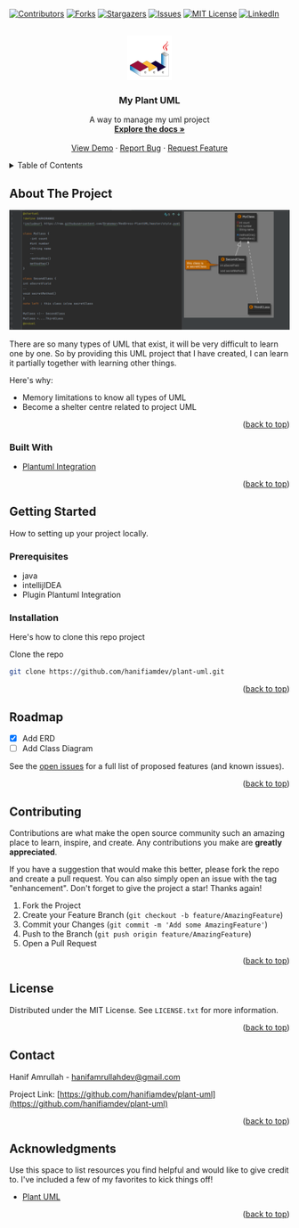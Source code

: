 <div id="top"></div>
<!--
*** Thanks for checking out the Best-README-Template. If you have a suggestion
*** that would make this better, please fork the repo and create a pull request
*** or simply open an issue with the tag "enhancement".
*** Don't forget to give the project a star!
*** Thanks again! Now go create something AMAZING! :D
-->

<!-- PROJECT SHIELDS -->
<!--
*** I'm using markdown "reference style" links for readability.
*** Reference links are enclosed in brackets [ ] instead of parentheses ( ).
*** See the bottom of this document for the declaration of the reference variables
*** for contributors-url, forks-url, etc. This is an optional, concise syntax you may use.
*** https://www.markdownguide.org/basic-syntax/#reference-style-links
-->
[![Contributors][contributors-shield]][contributors-url]
[![Forks][forks-shield]][forks-url]
[![Stargazers][stars-shield]][stars-url]
[![Issues][issues-shield]][issues-url]
[![MIT License][license-shield]][license-url]
[![LinkedIn][linkedin-shield]][linkedin-url]



<!-- PROJECT LOGO -->
<br />
<div align="center">
  <a href="https://github.com/hanifiamdev/plant-uml">
    <img src="images/logo.png" alt="Logo" width="80" height="80">
  </a>

  <h3 align="center">My Plant UML</h3>

  <p align="center">
    A way to manage my uml project
    <br />
    <a href="https://github.com/hanifiamdev/plant-uml"><strong>Explore the docs »</strong></a>
    <br />
    <br />
    <a href="https://github.com/hanifiamdev/plant-uml">View Demo</a>
    ·
    <a href="https://github.com/hanifiamdev/plant-uml/issues">Report Bug</a>
    ·
    <a href="https://github.com/hanifiamdev/plant-uml/issues">Request Feature</a>
  </p>
</div>



<!-- TABLE OF CONTENTS -->
<details>
  <summary>Table of Contents</summary>
  <ol>
    <li>
      <a href="#about-the-project">About The Project</a>
      <ul>
        <li><a href="#built-with">Built With</a></li>
      </ul>
    </li>
    <li>
      <a href="#getting-started">Getting Started</a>
      <ul>
        <li><a href="#prerequisites">Prerequisites</a></li>
        <li><a href="#installation">Installation</a></li>
      </ul>
    </li>
    <li><a href="#roadmap">Roadmap</a></li>
    <li><a href="#contributing">Contributing</a></li>
    <li><a href="#license">License</a></li>
    <li><a href="#contact">Contact</a></li>
    <li><a href="#acknowledgments">Acknowledgments</a></li>
  </ol>
</details>



<!-- ABOUT THE PROJECT -->
## About The Project

[![Product Name Screen Shot][product-screenshot]](https://github.com/hanifiamdev/plant-uml)

There are so many types of UML that exist,  it will be very difficult to learn one by one.   So by providing this UML project that I have created, I can learn it partially together with learning other things.

Here's why:
* Memory limitations to know all types of UML
* Become a  shelter centre related to project UML

<p align="right">(<a href="#top">back to top</a>)</p>



### Built With

* [Plantuml Integration](https://plugins.jetbrains.com/plugin/7017-plantuml-integration)

<p align="right">(<a href="#top">back to top</a>)</p>



<!-- GETTING STARTED -->
## Getting Started

How to setting up your project locally.

### Prerequisites

* java
* intellijIDEA
* Plugin Plantuml Integration


### Installation

Here's how to clone this repo project 

Clone the repo
   ```sh
   git clone https://github.com/hanifiamdev/plant-uml.git
   ```


<p align="right">(<a href="#top">back to top</a>)</p>


<!-- ROADMAP -->
## Roadmap

- [x] Add ERD
- [ ] Add Class Diagram

See the [open issues](https://github.com/hanifiamdev/plant-uml/issues) for a full list of proposed features (and known issues).

<p align="right">(<a href="#top">back to top</a>)</p>



<!-- CONTRIBUTING -->
## Contributing

Contributions are what make the open source community such an amazing place to learn, inspire, and create. Any contributions you make are **greatly appreciated**.

If you have a suggestion that would make this better, please fork the repo and create a pull request. You can also simply open an issue with the tag "enhancement".
Don't forget to give the project a star! Thanks again!

1. Fork the Project
2. Create your Feature Branch (`git checkout -b feature/AmazingFeature`)
3. Commit your Changes (`git commit -m 'Add some AmazingFeature'`)
4. Push to the Branch (`git push origin feature/AmazingFeature`)
5. Open a Pull Request

<p align="right">(<a href="#top">back to top</a>)</p>



<!-- LICENSE -->
## License

Distributed under the MIT License. See `LICENSE.txt` for more information.

<p align="right">(<a href="#top">back to top</a>)</p>



<!-- CONTACT -->
## Contact

Hanif Amrullah - hanifamrullahdev@gmail.com

Project Link: [https://github.com/hanifiamdev/plant-uml](https://github.com/hanifiamdev/plant-uml)

<p align="right">(<a href="#top">back to top</a>)</p>



<!-- ACKNOWLEDGMENTS -->
## Acknowledgments

Use this space to list resources you find helpful and would like to give credit to. I've included a few of my favorites to kick things off!

* [Plant UML](https://plantuml.com/)

<p align="right">(<a href="#top">back to top</a>)</p>



<!-- MARKDOWN LINKS & IMAGES -->
<!-- https://www.markdownguide.org/basic-syntax/#reference-style-links -->
[contributors-shield]: https://img.shields.io/github/contributors/hanifiamdev/plant-uml.svg?style=for-the-badge
[contributors-url]: https://github.com/hanifiamdev/plant-uml/graphs/contributors
[forks-shield]: https://img.shields.io/github/forks/hanifiamdev/plant-uml.svg?style=for-the-badge
[forks-url]: https://github.com/hanifiamdev/plant-uml/network/members
[stars-shield]: https://img.shields.io/github/stars/hanifiamdev/plant-uml.svg?style=for-the-badge
[stars-url]: https://github.com/hanifiamdev/plant-uml/stargazers
[issues-shield]: https://img.shields.io/github/issues/hanifiamdev/plant-uml.svg?style=for-the-badge
[issues-url]: https://github.com/hanifiamdev/plant-uml/issues
[license-shield]: https://img.shields.io/github/license/hanifiamdev/plant-uml.svg?style=for-the-badge
[license-url]: https://github.com/hanifiamdev/plant-uml/blob/master/LICENSE.txt
[linkedin-shield]: https://img.shields.io/badge/-LinkedIn-black.svg?style=for-the-badge&logo=linkedin&colorB=555
[linkedin-url]: https://linkedin.com/in/hanif-amrullah
[product-screenshot]: images/jumbotron.png

